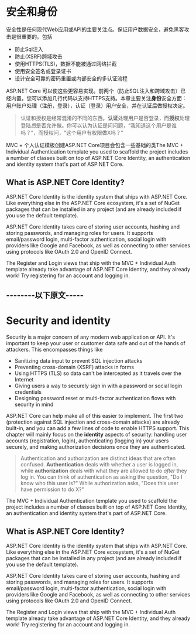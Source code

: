 # 安全和身份

安全性是任何现代Web应用或API的主要关注点。保证用户数据安全，避免黑客攻击是很重要的。包括

* 防止Sql注入
* 防止(XSRF)跨域攻击
* 使用HTTPS(TLS)，数据不能被通过网络拦截
* 使用安全签名或登录证书
* 设计安全可靠的密码重置或内部安全的多认证流程

ASP.NET Core 可以使这些更容易实现。前两个（防止SQL注入和跨域攻击）已经内置，您可以添加几行代码以支持HTTPS支持。本章主要关注**身份**安全方面：用户账户处理（注册，登录），认证（登录）用户安全，并在认证后做授权决定。

> 认证和授权是经常混淆的不同的东西。**认证**处理用户是否登录，而**授权**处理登陆*后*是否允许做。你可以认为认证是问问题，“我知道这个用户是谁吗？”，而授权问，“这个用户有权限做X吗？” 

MVC + 个人认证模板创建ASP.NET Core项目会包含一些基础的类The MVC + Individual Authentication template you used to scaffold the project includes a number of classes built on top of ASP.NET Core Identity, an authentication and identity system that's part of ASP.NET Core.

## What is ASP.NET Core Identity?

ASP.NET Core Identity is the identity system that ships with ASP.NET Core. Like everything else in the ASP.NET Core ecosystem, it's a set of NuGet packages that can be installed in any project (and are already included if you use the default template).

ASP.NET Core Identity takes care of storing user accounts, hashing and storing passwords, and managing roles for users. It supports email/password login, multi-factor authentication, social login with providers like Google and Facebook, as well as connecting to other services using protocols like OAuth 2.0 and OpenID Connect.

The Register and Login views that ship with the MVC + Individual Auth template already take advantage of ASP.NET Core Identity, and they already work! Try registering for an account and logging in.


## --------以下原文-----

# Security and identity

Security is a major concern of any modern web application or API. It's important to keep your user or customer data safe and out of the hands of attackers. This encompasses things like

* Sanitizing data input to prevent SQL injection attacks
* Preventing cross-domain (XSRF) attacks in forms
* Using HTTPS (TLS) so data can't be intercepted as it travels over the Internet
* Giving users a way to securely sign in with a password or social login credentials
* Designing password reset or multi-factor authentication flows with security in mind

ASP.NET Core can help make all of this easier to implement. The first two (protection against SQL injection and cross-domain attacks) are already built-in, and you can add a few lines of code to enable HTTPS support. This chapter will mainly focus on the **identity** aspects of security: handling user accounts (registration, login), authenticating (logging in) your users securely, and making authorization decisions once they are authenticated.

> Authentication and authorization are distinct ideas that are often confused. **Authentication** deals with whether a user is logged in, while **authorization** deals with what they are allowed to do *after* they log in. You can think of authentication as asking the question, "Do I know who this user is?" While authorization asks, "Does this user have permission to do X?"

The MVC + Individual Authentication template you used to scaffold the project includes a number of classes built on top of ASP.NET Core Identity, an authentication and identity system that's part of ASP.NET Core.

## What is ASP.NET Core Identity?

ASP.NET Core Identity is the identity system that ships with ASP.NET Core. Like everything else in the ASP.NET Core ecosystem, it's a set of NuGet packages that can be installed in any project (and are already included if you use the default template).

ASP.NET Core Identity takes care of storing user accounts, hashing and storing passwords, and managing roles for users. It supports email/password login, multi-factor authentication, social login with providers like Google and Facebook, as well as connecting to other services using protocols like OAuth 2.0 and OpenID Connect.

The Register and Login views that ship with the MVC + Individual Auth template already take advantage of ASP.NET Core Identity, and they already work! Try registering for an account and logging in.
